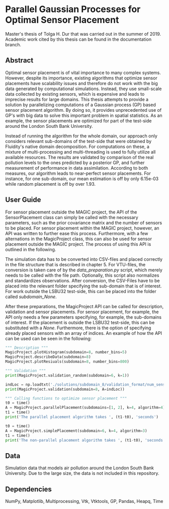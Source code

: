 # Parallel Gaussian Processes for Optimal Sensor Placement
Master's thesis of Tolga H. Dur that was carried out in the summer of 2019. Academic work cited by this thesis can be found in the documentation branch.

## Abstract
Optimal sensor placement is of vital importance to many complex systems. However, despite its importance, existing algorithms that optimize sensor placements have scalability issues and therefore do not work with the big data generated by computational simulations. Instead, they use small-scale data collected by existing sensors, which is expensive and leads to imprecise results for large domains. This thesis attempts to provide a solution by parallelizing computations of a Gaussian process (GP) based sensor placement algorithm. By doing so, it provides unprecedented use of GP's with big data to solve this important problem in spatial statistics. As an example, the sensor placements are optimized for part of the test-side around the London South Bank University.

Instead of running the algorithm for the whole domain, our approach only considers relevant sub-domains of the test-side that were obtained by Fluidity's native domain decomposition. For computations on these, a mixture of multi-processing and multi-threading is used to fully utilize all available resources. The results are validated by comparison of the real pollution levels to the ones predicted by a posterior GP, and further measurement of performance in data assimilation. According to both measures, our algorithm leads to near-perfect sensor placements. For instance, for one sub-domain, our mean estimation is off by only 6.15e-03 while random placement is off by over 1.93.

## User Guide
For sensor placement outside the MAGIC project, the API of the SensorPlacement class can simply be called with the necessary parameters, such as the prior covariance matrix and the number of sensors to be placed. For sensor placement within the MAGIC project, however, an API was written to further ease this process. Furthermore, with a few alternations in the MagicProject class, this can also be used for sensor placement outside the MAGIC project. The process of using this API is outlined in the following.  

The simulation data has to be converted into CSV-files and placed correctly in the file structure that is described in chapter 5. For VTU-files, the conversion is taken care of by the *data_preparation.py* script, which merely needs to be called with the file path. Optionally, this script also normalizes and standardizes observations. After conversion, the CSV-Files have to be placed into the relevant folder specifying the sub-domain that is of interest. For work outside the LSBU32 test-side, this can be placed into the folder called *subdomain_None*. 

After these preparations, the MagicProject API can be called for description, validation and sensor placements. For sensor placement, for example, the API only needs a few parameters specifying, for example, the sub-domains of interest. If the placement is outside the LSBU32 test-side, this can be substituted with a *None*. Furthermore, there is the option of specifying already placed sensors with an array of indices. An example of how the API can be used can be seen in the following: 

``` python
""" Description """
MagicProject.plotHistogram(subdomain=8, number_bins=5)
MagicProject.describeData(subdomain=8)
MagicProject.plotResiuals(subdomain=8, number_bins=800)

""" Validation """
print(MagicProject.validation_random(subdomain=6, k=1))

indLoc = np.loadtxt('./solutions/subdomain_8/validation_format/num_sens/7sens.txt', dtype=int)
print(MagicProject.validation(subdomain=8, A=indLoc))

""" Calling functions to optimize sensor placement """
t0 = time()
A = MagicProject.parallelPlacement(subdomains=[1, 2], k=4, algorithm=4)
t1 = time()
print('The parallel placement algorithm takes ', (t1-t0), 'seconds')

t0 = time()
A = MagicProject.simplePlacement(subdomain=6, k=4, algorithm=3)
t1 = time()
print('The non-parallel placement algorithm takes ', (t1-t0), 'seconds')
```

## Data
Simulation data that models air pollution around the London South Bank University. Due to the large size, the data is not included in this repository. 

## Dependencies
NumPy, Matplotlib, Multiprocessing, Vtk, Vtktools, GP, Pandas, Heapq, Time
